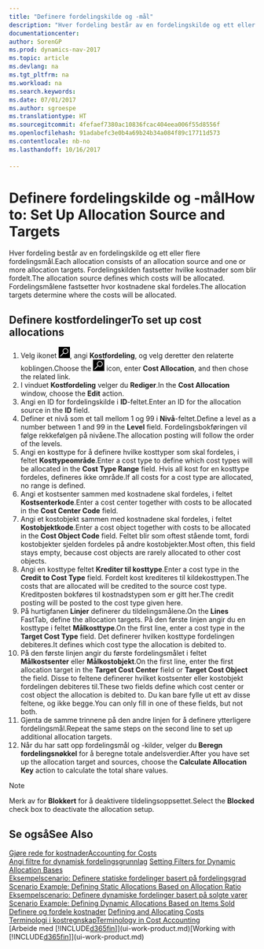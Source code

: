 ```yaml
---
title: "Definere fordelingskilde og -mål"
description: "Hver fordeling består av en fordelingskilde og ett eller flere fordelingsmål. Fordelingskilden fastsetter hvilke kostnader som blir fordelt. Fordelingsmålene fastsetter hvor kostnadene skal fordeles."
documentationcenter: 
author: SorenGP
ms.prod: dynamics-nav-2017
ms.topic: article
ms.devlang: na
ms.tgt_pltfrm: na
ms.workload: na
ms.search.keywords: 
ms.date: 07/01/2017
ms.author: sgroespe
ms.translationtype: HT
ms.sourcegitcommit: 4fefaef7380ac10836fcac404eea006f55d8556f
ms.openlocfilehash: 91adabefc3e0b4a69b24b34a084f89c17711d573
ms.contentlocale: nb-no
ms.lasthandoff: 10/16/2017

---
```

# <a name="how-to-set-up-allocation-source-and-targets"></a><span data-ttu-id="22c5a-105">Definere fordelingskilde og -mål</span><span class="sxs-lookup"><span data-stu-id="22c5a-105">How to: Set Up Allocation Source and Targets</span></span>
<span data-ttu-id="22c5a-106">Hver fordeling består av en fordelingskilde og ett eller flere fordelingsmål.</span><span class="sxs-lookup"><span data-stu-id="22c5a-106">Each allocation consists of an allocation source and one or more allocation targets.</span></span> <span data-ttu-id="22c5a-107">Fordelingskilden fastsetter hvilke kostnader som blir fordelt.</span><span class="sxs-lookup"><span data-stu-id="22c5a-107">The allocation source defines which costs will be allocated.</span></span> <span data-ttu-id="22c5a-108">Fordelingsmålene fastsetter hvor kostnadene skal fordeles.</span><span class="sxs-lookup"><span data-stu-id="22c5a-108">The allocation targets determine where the costs will be allocated.</span></span>  

## <a name="to-set-up-cost-allocations"></a><span data-ttu-id="22c5a-109">Definere kostfordelinger</span><span class="sxs-lookup"><span data-stu-id="22c5a-109">To set up cost allocations</span></span>  
1.  <span data-ttu-id="22c5a-110">Velg ikonet ![Søk etter side eller rapport](media/ui-search/search_small.png "Søk etter side eller rapport"), angi **Kostfordeling**, og velg deretter den relaterte koblingen.</span><span class="sxs-lookup"><span data-stu-id="22c5a-110">Choose the ![Search for Page or Report](media/ui-search/search_small.png "Search for Page or Report icon") icon, enter **Cost Allocation**, and then chose the related link.</span></span>  
2.  <span data-ttu-id="22c5a-111">I vinduet **Kostfordeling** velger du **Rediger**.</span><span class="sxs-lookup"><span data-stu-id="22c5a-111">In the **Cost Allocation** window, choose the **Edit** action.</span></span>  
3.  <span data-ttu-id="22c5a-112">Angi en ID for fordelingskilde i **ID**-feltet.</span><span class="sxs-lookup"><span data-stu-id="22c5a-112">Enter an ID for the allocation source in the **ID** field.</span></span>  
4.  <span data-ttu-id="22c5a-113">Definer et nivå som et tall mellom 1 og 99 i **Nivå**-feltet.</span><span class="sxs-lookup"><span data-stu-id="22c5a-113">Define a level as a number between 1 and 99 in the **Level** field.</span></span> <span data-ttu-id="22c5a-114">Fordelingsbokføringen vil følge rekkefølgen på nivåene.</span><span class="sxs-lookup"><span data-stu-id="22c5a-114">The allocation posting will follow the order of the levels.</span></span>  
5.  <span data-ttu-id="22c5a-115">Angi en kosttype for å definere hvilke kosttyper som skal fordeles, i feltet **Kosttypeområde**.</span><span class="sxs-lookup"><span data-stu-id="22c5a-115">Enter a cost type to define which cost types will be allocated in the **Cost Type Range** field.</span></span> <span data-ttu-id="22c5a-116">Hvis all kost for en kosttype fordeles, defineres ikke område.</span><span class="sxs-lookup"><span data-stu-id="22c5a-116">If all costs for a cost type are allocated, no range is defined.</span></span>  
6.  <span data-ttu-id="22c5a-117">Angi et kostsenter sammen med kostnadene skal fordeles, i feltet **Kostsenterkode**.</span><span class="sxs-lookup"><span data-stu-id="22c5a-117">Enter a cost center together with costs to be allocated in the **Cost Center Code** field.</span></span>  
7.  <span data-ttu-id="22c5a-118">Angi et kostobjekt sammen med kostnadene skal fordeles, i feltet **Kostobjektkode**.</span><span class="sxs-lookup"><span data-stu-id="22c5a-118">Enter a cost object together with costs to be allocated in the **Cost Object Code** field.</span></span> <span data-ttu-id="22c5a-119">Feltet blir som oftest stående tomt, fordi kostobjekter sjelden fordeles på andre kostobjekter.</span><span class="sxs-lookup"><span data-stu-id="22c5a-119">Most often, this field stays empty, because cost objects are rarely allocated to other cost objects.</span></span>  
8.  <span data-ttu-id="22c5a-120">Angi en kosttype feltet **Krediter til kosttype**.</span><span class="sxs-lookup"><span data-stu-id="22c5a-120">Enter a cost type in the **Credit to Cost Type** field.</span></span> <span data-ttu-id="22c5a-121">Fordelt kost krediteres til kildekosttypen.</span><span class="sxs-lookup"><span data-stu-id="22c5a-121">The costs that are allocated will be credited to the source cost type.</span></span> <span data-ttu-id="22c5a-122">Kreditposten bokføres til kostnadstypen som er gitt her.</span><span class="sxs-lookup"><span data-stu-id="22c5a-122">The credit posting will be posted to the cost type given here.</span></span>  
9. <span data-ttu-id="22c5a-123">På hurtigfanen **Linjer** definerer du tildelingsmålene.</span><span class="sxs-lookup"><span data-stu-id="22c5a-123">On the **Lines** FastTab, define the allocation targets.</span></span> <span data-ttu-id="22c5a-124">På den første linjen angir du en kosttype i feltet **Målkosttype**.</span><span class="sxs-lookup"><span data-stu-id="22c5a-124">On the first line, enter a cost type in the **Target Cost Type** field.</span></span> <span data-ttu-id="22c5a-125">Det definerer hvilken kosttype fordelingen debiteres.</span><span class="sxs-lookup"><span data-stu-id="22c5a-125">It defines which cost type the allocation is debited to.</span></span>  
10. <span data-ttu-id="22c5a-126">På den første linjen angir du første fordelingsmålet i feltet **Målkostsenter** eller **Målkostobjekt**.</span><span class="sxs-lookup"><span data-stu-id="22c5a-126">On the first line, enter the first allocation target in the **Target Cost Center** field or **Target Cost Object** the field.</span></span> <span data-ttu-id="22c5a-127">Disse to feltene definerer hvilket kostsenter eller kostobjekt fordelingen debiteres til.</span><span class="sxs-lookup"><span data-stu-id="22c5a-127">These two fields define which cost center or cost object the allocation is debited to.</span></span> <span data-ttu-id="22c5a-128">Du kan bare fylle ut ett av disse feltene, og ikke begge.</span><span class="sxs-lookup"><span data-stu-id="22c5a-128">You can only fill in one of these fields, but not both.</span></span>  
11. <span data-ttu-id="22c5a-129">Gjenta de samme trinnene på den andre linjen for å definere ytterligere fordelingsmål.</span><span class="sxs-lookup"><span data-stu-id="22c5a-129">Repeat the same steps on the second line to set up additional allocation targets.</span></span>  
12. <span data-ttu-id="22c5a-130">Når du har satt opp fordelingsmål og -kilder, velger du **Beregn fordelingsnøkkel** for å beregne totale andelsverdier.</span><span class="sxs-lookup"><span data-stu-id="22c5a-130">After you have set up the allocation target and sources, choose the **Calculate Allocation Key** action to calculate the total share values.</span></span>  

> [!NOTE]  
>  <span data-ttu-id="22c5a-131">Merk av for **Blokkert** for å deaktivere tildelingsoppsettet.</span><span class="sxs-lookup"><span data-stu-id="22c5a-131">Select the **Blocked** check box to deactivate the allocation setup.</span></span>  

## <a name="see-also"></a><span data-ttu-id="22c5a-132">Se også</span><span class="sxs-lookup"><span data-stu-id="22c5a-132">See Also</span></span>  
[<span data-ttu-id="22c5a-133">Gjøre rede for kostnader</span><span class="sxs-lookup"><span data-stu-id="22c5a-133">Accounting for Costs</span></span>](finance-manage-cost-accounting.md)  
 <span data-ttu-id="22c5a-134">[Angi filtre for dynamisk fordelingsgrunnlag](finance-setting-filters-for-dynamic-allocation-bases.md) </span><span class="sxs-lookup"><span data-stu-id="22c5a-134">[Setting Filters for Dynamic Allocation Bases](finance-setting-filters-for-dynamic-allocation-bases.md) </span></span>  
 <span data-ttu-id="22c5a-135">[Eksempelscenario: Definere statiske fordelinger basert på fordelingsgrad](finance-scenario-example-defining-static-allocations-based-on-allocation-ratio.md) </span><span class="sxs-lookup"><span data-stu-id="22c5a-135">[Scenario Example: Defining Static Allocations Based on Allocation Ratio](finance-scenario-example-defining-static-allocations-based-on-allocation-ratio.md) </span></span>  
 <span data-ttu-id="22c5a-136">[Eksempelscenario: Definere dynamiske fordelinger basert på solgte varer](finance-scenario-example-defining-dynamic-allocations-based-on-items-sold.md) </span><span class="sxs-lookup"><span data-stu-id="22c5a-136">[Scenario Example: Defining Dynamic Allocations Based on Items Sold](finance-scenario-example-defining-dynamic-allocations-based-on-items-sold.md) </span></span>  
 <span data-ttu-id="22c5a-137">[Definere og fordele kostnader](finance-define-and-allocate-costs.md) </span><span class="sxs-lookup"><span data-stu-id="22c5a-137">[Defining and Allocating Costs](finance-define-and-allocate-costs.md) </span></span>  
 [<span data-ttu-id="22c5a-138">Terminologi i kostregnskap</span><span class="sxs-lookup"><span data-stu-id="22c5a-138">Terminology in Cost Accounting</span></span>](finance-terminology-in-cost-accounting.md)  
 <span data-ttu-id="22c5a-139">[Arbeide med [!INCLUDE[d365fin](includes/d365fin_md.md)]](ui-work-product.md)</span><span class="sxs-lookup"><span data-stu-id="22c5a-139">[Working with [!INCLUDE[d365fin](includes/d365fin_md.md)]](ui-work-product.md)</span></span>

